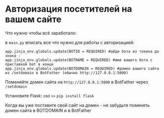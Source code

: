 # Авторизация посетителей на вашем сайте
Что нужно чтобы всё заработало:

в `main.py` вписать все что нужно для работы с авторизацией:

```
app.jinja_env.globals.update(BOTID = REQUIRED) #айди бота из токена до знака :
app.jinja_env.globals.update(BOTNAME = REQUIRED) #имя вашего бота с приставкой bot в конце
app.jinja_env.globals.update(BOTDOMAIN = REQUIRED) #домен вашего сайта из /setdomain в BotFather (обычно http://127.0.0.1:5000)
```

Поменяйте домен сайта на `http://127.0.0.1:5000` в BotFather через `/setdomain`

Установите Flask: `cmd` `>>` `pip install flask`

Когда вы уже поставите свой сайт на домен - не забудьте поменять домен сайта в BOTDOMAIN и в BotFather
